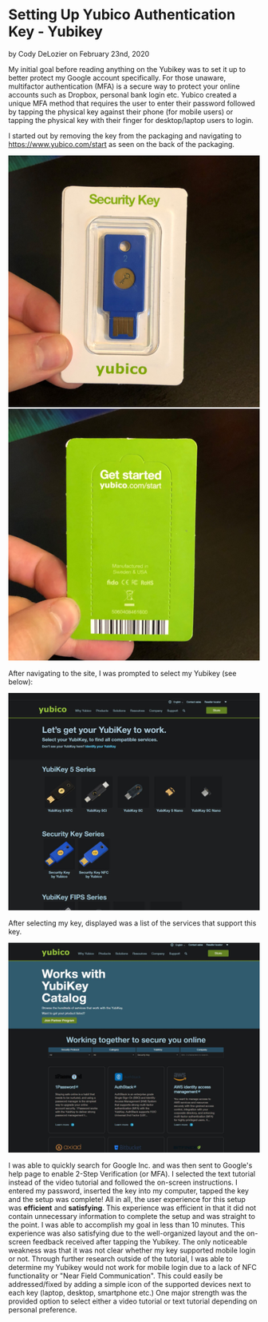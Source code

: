 # Setting Up Yubico Authentication Key - Yubikey
by Cody DeLozier on February 23nd, 2020

My initial goal before reading anything on the Yubikey was to set it up to better protect my Google account specifically.
For those unaware, multifactor authentication (MFA) is a secure way to protect your online accounts such as Dropbox, personal bank login etc.
Yubico created a unique MFA method that requires the user to enter their password followed by tapping the physical key against their phone 
(for mobile users) or tapping the physical key with their finger for desktop/laptop users to login.

I started out by removing the key from the packaging and navigating to https://www.yubico.com/start as seen on the back of the packaging.

![](Yubikey1.jpg)
![](Yubikey2.jpg)

After navigating to the site, I was prompted to select my Yubikey (see below):

![](3.JPG)

After selecting my key, displayed was a list of the services that support this key.

![](4.JPG)

I was able to quickly search for Google Inc. and was then sent to Google's help page to enable 2-Step Verification (or MFA).
I selected the text tutorial instead of the video tutorial and followed the on-screen instructions. I entered my password, inserted the key 
into my computer, tapped the key and the setup was complete! All in all, the user experience for this setup was **efficient** and **satisfying**.
This experience was efficient in that it did not contain unnecessary information to complete the setup and was straight to the point. I was able to accomplish my
goal in less than 10 minutes. This experience was also satisfying due to the well-organized layout and the on-screen feedback received after tapping the Yubikey. 
The only noticeable weakness was that it was not clear whether my key supported mobile login or not. Through further research outside of the tutorial, 
I was able to determine my Yubikey would not work for mobile login due to a lack of NFC functionality or "Near Field Communication". This could easily be addressed/fixed by adding a simple icon of the supported devices next 
to each key (laptop, desktop, smartphone etc.) One major strength was the provided option to select either a video tutorial or text tutorial depending on personal preference.
